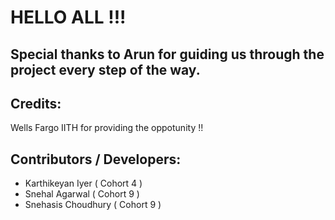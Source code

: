 # HELLO ALL !!!

## Special thanks to Arun for guiding us through the project every step of the way.

## Credits:
Wells Fargo IITH for providing the oppotunity !!

## Contributors / Developers:
* Karthikeyan Iyer 	( Cohort 4 )
* Snehal Agarwal		( Cohort 9 )
* Snehasis Choudhury	( Cohort 9 )
